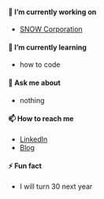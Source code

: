 #### 🔭 I’m currently working on  
- [SNOW Corporation](https://snowcorp.com/)

#### 🌱 I’m currently learning  
- how to code

#### 💬 Ask me about  
- nothing  

#### 📫 How to reach me  
- [LinkedIn](https://www.linkedin.com/in/june-kim-735176153/)    
- [Blog](http://junekkk.tistory.com/)  

#### ⚡ Fun fact  
- I will turn 30 next year  
